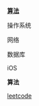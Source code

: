 [**算法**](#algorithms)

操作系统

网络

数据库

iOS

<a name="algorithms"></a>**算法**

[leetcode](https://github.com/JackLiu92/StudyNotes/blob/master/Algorithms/Algorithms.md)
